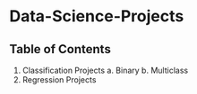 # Data-Science-Projects
## Table of Contents
1. Classification Projects
  a.   Binary
  b.   Multiclass
4. Regression Projects
